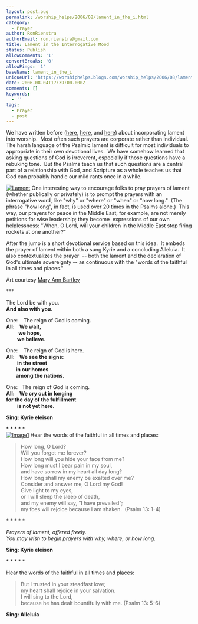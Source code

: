 ```yaml
---
layout: post.pug
permalink: /worship_helps/2006/08/lament_in_the_i.html 
category:
  - Prayer
author: RonRienstra
authorEmail: ron.rienstra@gmail.com
title: Lament in the Interrogative Mood
status: Publish
allowComments: '1'
convertBreaks: '0'
allowPings: '1'
baseName: lament_in_the_i
uniqueUrl: 'https://worshiphelps.blogs.com/worship_helps/2006/08/lament_in_the_i.html '
date: 2006-08-04T17:39:00.000Z
comments: []
keywords:
  - ''
tags:
  - Prayer
  - post
---
```

We have written before ([here](http://worshiphelps.blogs.com/worship_helps/2006/04/recovering_test.html), [here](http://worshiphelps.blogs.com/worship_helps/2006/02/further_thought.html), and [here](http://worshiphelps.blogs.com/worship_helps/2006/02/where_to_put_th.html)) about incorporating lament into worship.  Most often such prayers are corporate rather than individual.  The harsh language of the Psalmic lament is difficult for most individuals to appropriate in their own devotional lives.  We have somehow learned that asking questions of God is irreverent, especially if those questions have a rebuking tone.  But the Psalms teach us that such questions are a central part of a relationship with God, and Scripture as a whole teaches us that God can probably handle our mild rants once in a while. 

[![Lament](https://worshiphelps.blogs.com/worship_helps/images/lament.jpg "Lament")](http://worshiphelps.blogs.com/.shared/image.html?/photos/uncategorized/lament.jpg) One interesting way to encourage folks to pray prayers of lament (whether publically or privately) is to prompt the prayers with an interrogative word, like "why" or "where" or "when" or "how long."  (The phrase "how long", in fact, is used over 20 times in the Psalms alone.)  This way, our prayers for peace in the Middle East, for example, are not merely petitions for wise leadership; they become  expressions of our own helplessness: "When, O Lord, will your children in the Middle East stop firing rockets at one another?" 

After the jump is a short devotional service based on this idea.  It embeds the prayer of lament within both a sung Kyrie and a concluding Alleluia.  It also contextualizes the prayer  -- both the lament and the declaration of God's ultimate sovereignty -- as continuous with the "words of the faithful in all times and places."

Art courtesy [Mary Ann Bartley](http://jeffline.jefferson.edu/SML/art/aerobics/index.html)  

\*\*\*

The Lord be with you.  
**And also with you.**  
  
One:    The reign of God is coming.  
**All:    We wait,  
          we hope,  
         we believe.**  
  
One:    The reign of God is here.  
**All:    We see the signs:  
         in the street  
        in our homes  
        among the nations.**  
  
One:   The reign of God is coming.  
**All:    We cry out in longing**  
 **for the day of the fulfillment  
         is not yet here.**  
  
**Sing: Kyrie eleison**

\* \* \* \* \*  
[![Image1](http://worshiphelps.blogs.com/worship_helps/images/image1.jpg "Image1")](http://worshiphelps.blogs.com/.shared/image.html?/photos/uncategorized/image1.jpg) Hear the words of the faithful in all times and places:

> How long, O Lord?  
> Will you forget me forever?  
> How long will you hide your face from me?  
> How long must I bear pain in my soul,  
> and have sorrow in my heart all day long?  
> How long shall my enemy be exalted over me?  
> Consider and answer me, O Lord my God!  
> Give light to my eyes,  
> or I will sleep the sleep of death,  
> and my enemy will say, “I have prevailed”;  
> my foes will rejoice because I am shaken.  (Psalm 13: 1-4)

\* \* \* \* \*

_Prayers of lament, offered freely.  
You may wish to begin prayers with why, where, or how long._  
  
**Sing: Kyrie eleison**  

\* \* \* \* \*

Hear the words of the faithful in all times and places:

> But I trusted in your steadfast love;  
> my heart shall rejoice in your salvation.  
> I will sing to the Lord,  
> because he has dealt bountifully with me. (Psalm 13: 5-6)

  
**Sing: Alleluia**